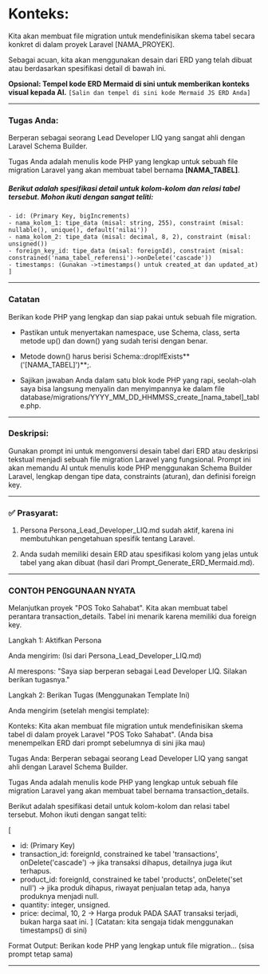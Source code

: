 # Konteks:
Kita akan membuat file migration untuk mendefinisikan skema tabel secara konkret di dalam proyek Laravel [NAMA_PROYEK].

Sebagai acuan, kita akan menggunakan desain dari ERD yang telah dibuat atau berdasarkan spesifikasi detail di bawah ini.

**Opsional: Tempel kode ERD Mermaid di sini untuk memberikan konteks visual kepada AI.**
``[Salin dan tempel di sini kode Mermaid JS ERD Anda]``

---
### Tugas Anda:
Berperan sebagai seorang Lead Developer LIQ yang sangat ahli dengan Laravel Schema Builder.

Tugas Anda adalah menulis kode PHP yang lengkap untuk sebuah file migration Laravel yang akan membuat tabel bernama **[NAMA_TABEL]**.

##### Berikut adalah spesifikasi detail untuk kolom-kolom dan relasi tabel tersebut. Mohon ikuti dengan sangat teliti:

```[
- id: (Primary Key, bigIncrements)
- nama_kolom_1: tipe_data (misal: string, 255), constraint (misal: nullable(), unique(), default('nilai'))
- nama_kolom_2: tipe_data (misal: decimal, 8, 2), constraint (misal: unsigned())
- foreign_key_id: tipe_data (misal: foreignId), constraint (misal: constrained('nama_tabel_referensi')->onDelete('cascade'))
- timestamps: (Gunakan ->timestamps() untuk created_at dan updated_at)
]
```

---

### Catatan
Berikan kode PHP yang lengkap dan siap pakai untuk sebuah file migration.


- Pastikan untuk menyertakan namespace, use Schema, class, serta metode up() dan down() yang sudah terisi dengan benar.

-  Metode down() harus berisi Schema::dropIfExists**('[NAMA_TABEL]')**;.

- Sajikan jawaban Anda dalam satu blok kode PHP yang rapi, seolah-olah saya bisa langsung menyalin dan menyimpannya ke dalam file database/migrations/YYYY_MM_DD_HHMMSS_create_[nama_tabel]_table.php.


---
### Deskripsi:
Gunakan prompt ini untuk mengonversi desain tabel dari ERD atau deskripsi tekstual menjadi sebuah file migration Laravel yang fungsional. Prompt ini akan memandu AI untuk menulis kode PHP menggunakan Schema Builder Laravel, lengkap dengan tipe data, constraints (aturan), dan definisi foreign key.

---

### ✅ Prasyarat:
1. Persona Persona_Lead_Developer_LIQ.md sudah aktif, karena ini membutuhkan pengetahuan spesifik tentang Laravel.

2. Anda sudah memiliki desain ERD atau spesifikasi kolom yang jelas untuk tabel yang akan dibuat (hasil dari Prompt_Generate_ERD_Mermaid.md).

---


###  CONTOH PENGGUNAAN NYATA
Melanjutkan proyek "POS Toko Sahabat". Kita akan membuat tabel perantara transaction_details. Tabel ini menarik karena memiliki dua foreign key.

Langkah 1: Aktifkan Persona

Anda mengirim:
(Isi dari Persona_Lead_Developer_LIQ.md)

AI merespons:
"Saya siap berperan sebagai Lead Developer LIQ. Silakan berikan tugasnya."

Langkah 2: Berikan Tugas (Menggunakan Template Ini)

Anda mengirim (setelah mengisi template):

Konteks:
Kita akan membuat file migration untuk mendefinisikan skema tabel di dalam proyek Laravel "POS Toko Sahabat".
(Anda bisa menempelkan ERD dari prompt sebelumnya di sini jika mau)

Tugas Anda:
Berperan sebagai seorang Lead Developer LIQ yang sangat ahli dengan Laravel Schema Builder.

Tugas Anda adalah menulis kode PHP yang lengkap untuk sebuah file migration Laravel yang akan membuat tabel bernama transaction_details.

Berikut adalah spesifikasi detail untuk kolom-kolom dan relasi tabel tersebut. Mohon ikuti dengan sangat teliti:

[
- id: (Primary Key)
- transaction_id: foreignId, constrained ke tabel 'transactions', onDelete('cascade') -> jika transaksi dihapus, detailnya juga ikut terhapus.
- product_id: foreignId, constrained ke tabel 'products', onDelete('set null') -> jika produk dihapus, riwayat penjualan tetap ada, hanya produknya menjadi null.
- quantity: integer, unsigned.
- price: decimal, 10, 2 -> Harga produk PADA SAAT transaksi terjadi, bukan harga saat ini.
]
(Catatan: kita sengaja tidak menggunakan timestamps() di sini)

Format Output:
Berikan kode PHP yang lengkap untuk file migration...
(sisa prompt tetap sama)

---